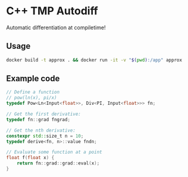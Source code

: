 # C++ TMP Autodiff

Automatic differentiation at compiletime!

## Usage

```bash
docker build -t approx . && docker run -it -v "$(pwd):/app" approx
```

## Example code

```C++
// Define a function
// pow(ln(x), pi/x)
typedef Pow<Ln<Input<float>>, Div<PI, Input<float>>> fn;

// Get the first derivative:
typedef fn::grad fngrad;

// Get the nth derivative:
constexpr std::size_t n = 10;
typedef derive<fn, n>::value fndn;

// Evaluate some function at a point
float f(float x) {
    return fn::grad::grad::eval(x);
}
```

